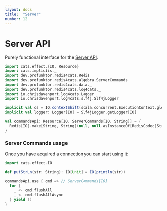```yaml
---
layout: docs
title:  "Server"
number: 12
---
```


# Server API

Purely functional interface for the [Server API](https://redis.io/commands#server).

```scala mdoc:invisible
import cats.effect.{IO, Resource}
import cats.implicits._
import dev.profunktor.redis4cats.Redis
import dev.profunktor.redis4cats.algebra.ServerCommands
import dev.profunktor.redis4cats.data._
import dev.profunktor.redis4cats.log4cats._
import io.chrisdavenport.log4cats.Logger
import io.chrisdavenport.log4cats.slf4j.Slf4jLogger

implicit val cs = IO.contextShift(scala.concurrent.ExecutionContext.global)
implicit val logger: Logger[IO] = Slf4jLogger.getLogger[IO]

val commandsApi: Resource[IO, ServerCommands[IO, String]] = {
  Redis[IO].make[String, String](null, null.asInstanceOf[RedisCodec[String, String]]).widen[ServerCommands[IO, String]]
}
```

### Server Commands usage

Once you have acquired a connection you can start using it:

```scala mdoc:silent
import cats.effect.IO

def putStrLn(str: String): IO[Unit] = IO(println(str))

commandsApi.use { cmd => // ServerCommands[IO]
  for {
    _ <- cmd.flushAll
    _ <- cmd.flushAllAsync
  } yield ()
}
```

